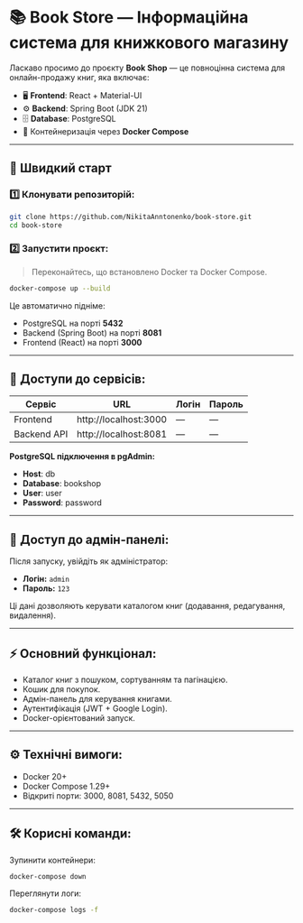 # 📚 Book Store — Інформаційна система для книжкового магазину

Ласкаво просимо до проєкту **Book Shop** — це повноцінна система для онлайн-продажу книг, яка включає:

- 🖥️ **Frontend**: React + Material-UI
- ⚙️ **Backend**: Spring Boot (JDK 21)
- 🗄️ **Database**: PostgreSQL
- 🐳 Контейнеризація через **Docker Compose**

---

## 🚀 Швидкий старт

### 1️⃣ Клонувати репозиторій:

```bash
git clone https://github.com/NikitaAnntonenko/book-store.git
cd book-store
```

### 2️⃣ Запустити проєкт:

> Переконайтесь, що встановлено Docker та Docker Compose.

```bash
docker-compose up --build
```

Це автоматично підніме:
- PostgreSQL на порті **5432**
- Backend (Spring Boot) на порті **8081**
- Frontend (React) на порті **3000**

---

## 🔗 Доступи до сервісів:

| Сервіс      | URL                   | Логін           | Пароль  |
|-------------|-----------------------|-----------------|---------|
| Frontend    | http://localhost:3000 | —               | —       |
| Backend API | http://localhost:8081 | —               | —       |

**PostgreSQL підключення в pgAdmin:**
- **Host**: db
- **Database**: bookshop
- **User**: user
- **Password**: password

---

## 🔐 Доступ до адмін-панелі:

Після запуску, увійдіть як адміністратор:

- **Логін:** `admin`
- **Пароль:** `123`

Ці дані дозволяють керувати каталогом книг (додавання, редагування, видалення).

---

## ⚡ Основний функціонал:

- Каталог книг з пошуком, сортуванням та пагінацією.
- Кошик для покупок.
- Адмін-панель для керування книгами.
- Аутентифікація (JWT + Google Login).
- Docker-орієнтований запуск.

---

## ⚙️ Технічні вимоги:

- Docker 20+
- Docker Compose 1.29+
- Відкриті порти: 3000, 8081, 5432, 5050

---

## 🛠️ Корисні команди:

Зупинити контейнери:

```bash
docker-compose down
```

Переглянути логи:

```bash
docker-compose logs -f
```

